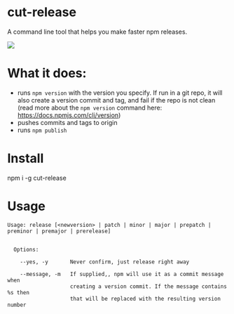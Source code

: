 # cut-release

A command line tool that helps you make faster npm releases.

![](https://github.com/github/bjoerge/cut-release/master/demo.gif)

# What it does:

  * runs `npm version` with the version you specify. If run in a git repo, it will also create a version commit and tag, and fail if the repo is not clean (read more about the `npm version` command here: https://docs.npmjs.com/cli/version)
  * pushes commits and tags to origin
  * runs `npm publish`

# Install

  npm i -g cut-release

# Usage 

```
Usage: release [<newversion> | patch | minor | major | prepatch | preminor | premajor | prerelease]


  Options:

    --yes, -y       Never confirm, just release right away

    --message, -m   If supplied,, npm will use it as a commit message when
                    creating a version commit. If the message contains %s then
                    that will be replaced with the resulting version number
 
```